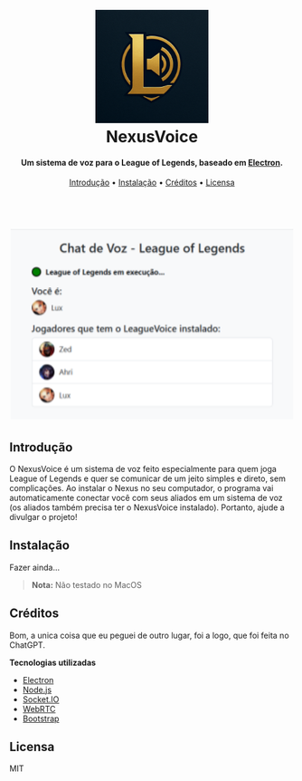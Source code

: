 
<h1 align="center">
  <br>
  <img src="./.github/images/logo.png" alt="NexusVoice" width="200">
  <br>
  NexusVoice
  <br>
</h1>

<h4 align="center">Um sistema de voz para o League of Legends, baseado em <a href="https://www.electronjs.org/" target="_blank">Electron</a>.</h4>

<p align="center">
  <a href="#introdução">Introdução</a> •
  <a href="#instalação">Instalação</a> •
  <a href="#créditos">Créditos</a> •
  <a href="#licensa">Licensa</a>
</p>
<h1 align="center">
 <br>
  <img src="./.github/images/nexusvoice2.png" alt="NexusVoice" width="500">
  <br>
</h1>

## Introdução

O NexusVoice é um sistema de voz feito especialmente para quem joga League of Legends e quer se comunicar de um jeito simples e direto, sem complicações. Ao instalar o Nexus no seu computador, o programa vai automaticamente conectar você com seus aliados em um sistema de voz (os aliados também precisa ter o NexusVoice instalado). Portanto, ajude a divulgar o projeto!

## Instalação

Fazer ainda...

> **Nota:**
> Não testado no MacOS

## Créditos

Bom, a unica coisa que eu peguei de outro lugar, foi a logo, que foi feita no ChatGPT.

**Tecnologias utilizadas**

- [Electron](https://www.electronjs.org/)
- [Node.js](https://nodejs.org/)
- [Socket.IO](https://socket.io/) 
- [WebRTC](https://webrtc.org/)
- [Bootstrap](https://getbootstrap.com/)

## Licensa

MIT